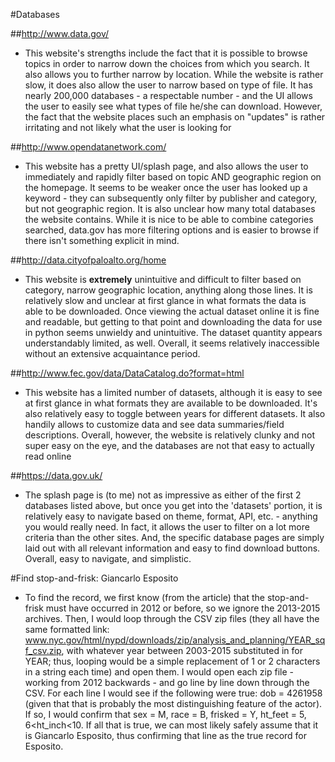 #Databases

##http://www.data.gov/
- This website's strengths include the fact that it is possible to browse topics in order to narrow down the choices from which you
  search. It also allows you to further narrow by location. While the website is rather slow, it does also allow the user to narrow
  based on type of file. It has nearly 200,000 databases - a respectable number - and the UI allows the user to easily see what types
  of file he/she can download. However, the fact that the website places such an emphasis on "updates" is rather irritating and not 
  likely what the user is looking for

##http://www.opendatanetwork.com/
- This website has a pretty UI/splash page, and also allows the user to immediately and rapidly filter based on topic AND geographic
  region on the homepage. It seems to be weaker once the user has looked up a keyword - they can subsequently only filter by publisher
  and category, but not geographic region. It is also unclear how many total databases the website contains. While it is nice to be able
  to combine categories searched, data.gov has more filtering options and is easier to browse if there isn't something explicit in mind.

##http://data.cityofpaloalto.org/home
- This website is **extremely** unintuitive and difficult to filter based on category, narrow geographic location, anything along those lines.
  It is relatively slow and unclear at first glance in what formats the data is able to be downloaded. Once viewing the actual dataset
  online it is fine and readable, but getting to that point and downloading the data for use in python seems unwieldy and unintuitive.
  The dataset quantity appears understandably limited, as well. Overall, it seems relatively inaccessible without an extensive acquaintance
  period.

##http://www.fec.gov/data/DataCatalog.do?format=html
- This website has a limited number of datasets, although it is easy to see at first glance in what formats they are available to be 
  downloaded. It's also relatively easy to toggle between years for different datasets. It also handily allows to customize data and
  see data summaries/field descriptions. Overall, however, the website is relatively clunky and not super easy on the eye, and the 
  databases are not that easy to actually read online

##https://data.gov.uk/
- The splash page is (to me) not as impressive as either of the first 2 databases listed above, but once you get into the 'datasets'
  portion, it is relatively easy to navigate based on theme, format, API, etc. - anything you would really need. In fact, it allows 
  the user to filter on a lot more criteria than the other sites. And, the specific database pages are simply laid out with all relevant 
  information and easy to find download buttons. Overall, easy to navigate, and simplistic.

#Find stop-and-frisk: Giancarlo Esposito
- To find the record, we first know (from the article) that the stop-and-frisk must have occurred in 2012 or before, so we ignore the     2013-2015 archives. Then, I would loop through the CSV zip files (they all have the same formatted link:   www.nyc.gov/html/nypd/downloads/zip/analysis_and_planning/YEAR_sqf_csv.zip, with whatever year between 2003-2015 substituted in for YEAR; thus, looping would be a simple replacement of 1 or 2 characters in a string each time) and open them. I would open each zip file - working from 2012 backwards - and go line by line down through the CSV. For each line I would see if the following were true: dob = 4261958 (given that that is probably the most distinguishing feature of the actor). If so, I would confirm that sex = M, race = B, frisked = Y, ht_feet = 5, 6<ht_inch<10. If all that is true, we can most likely safely assume that it is Giancarlo Esposito, thus confirming that line as the true record for Esposito.
